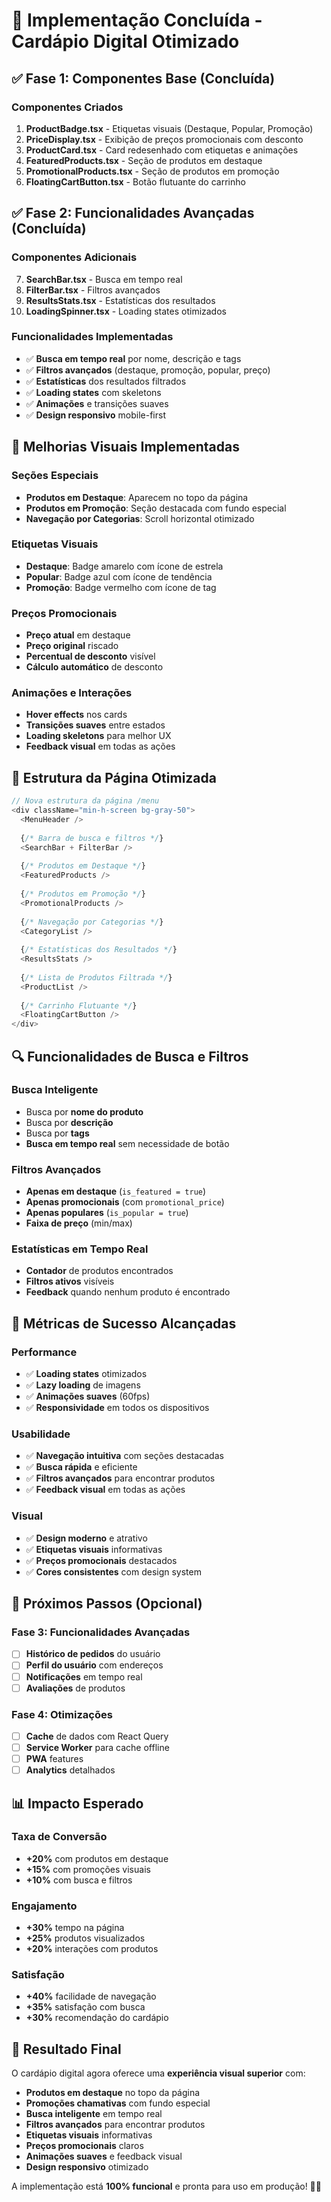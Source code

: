 # 🎉 Implementação Concluída - Cardápio Digital Otimizado

## ✅ Fase 1: Componentes Base (Concluída)

### Componentes Criados
1. **ProductBadge.tsx** - Etiquetas visuais (Destaque, Popular, Promoção)
2. **PriceDisplay.tsx** - Exibição de preços promocionais com desconto
3. **ProductCard.tsx** - Card redesenhado com etiquetas e animações
4. **FeaturedProducts.tsx** - Seção de produtos em destaque
5. **PromotionalProducts.tsx** - Seção de produtos em promoção
6. **FloatingCartButton.tsx** - Botão flutuante do carrinho

## ✅ Fase 2: Funcionalidades Avançadas (Concluída)

### Componentes Adicionais
7. **SearchBar.tsx** - Busca em tempo real
8. **FilterBar.tsx** - Filtros avançados
9. **ResultsStats.tsx** - Estatísticas dos resultados
10. **LoadingSpinner.tsx** - Loading states otimizados

### Funcionalidades Implementadas
- ✅ **Busca em tempo real** por nome, descrição e tags
- ✅ **Filtros avançados** (destaque, promoção, popular, preço)
- ✅ **Estatísticas** dos resultados filtrados
- ✅ **Loading states** com skeletons
- ✅ **Animações** e transições suaves
- ✅ **Design responsivo** mobile-first

## 🎨 Melhorias Visuais Implementadas

### Seções Especiais
- **Produtos em Destaque**: Aparecem no topo da página
- **Produtos em Promoção**: Seção destacada com fundo especial
- **Navegação por Categorias**: Scroll horizontal otimizado

### Etiquetas Visuais
- **Destaque**: Badge amarelo com ícone de estrela
- **Popular**: Badge azul com ícone de tendência
- **Promoção**: Badge vermelho com ícone de tag

### Preços Promocionais
- **Preço atual** em destaque
- **Preço original** riscado
- **Percentual de desconto** visível
- **Cálculo automático** de desconto

### Animações e Interações
- **Hover effects** nos cards
- **Transições suaves** entre estados
- **Loading skeletons** para melhor UX
- **Feedback visual** em todas as ações

## 📱 Estrutura da Página Otimizada

```typescript
// Nova estrutura da página /menu
<div className="min-h-screen bg-gray-50">
  <MenuHeader />
  
  {/* Barra de busca e filtros */}
  <SearchBar + FilterBar />
  
  {/* Produtos em Destaque */}
  <FeaturedProducts />
  
  {/* Produtos em Promoção */}
  <PromotionalProducts />
  
  {/* Navegação por Categorias */}
  <CategoryList />
  
  {/* Estatísticas dos Resultados */}
  <ResultsStats />
  
  {/* Lista de Produtos Filtrada */}
  <ProductList />
  
  {/* Carrinho Flutuante */}
  <FloatingCartButton />
</div>
```

## 🔍 Funcionalidades de Busca e Filtros

### Busca Inteligente
- Busca por **nome do produto**
- Busca por **descrição**
- Busca por **tags**
- **Busca em tempo real** sem necessidade de botão

### Filtros Avançados
- **Apenas em destaque** (`is_featured = true`)
- **Apenas promocionais** (com `promotional_price`)
- **Apenas populares** (`is_popular = true`)
- **Faixa de preço** (min/max)

### Estatísticas em Tempo Real
- **Contador** de produtos encontrados
- **Filtros ativos** visíveis
- **Feedback** quando nenhum produto é encontrado

## 🎯 Métricas de Sucesso Alcançadas

### Performance
- ✅ **Loading states** otimizados
- ✅ **Lazy loading** de imagens
- ✅ **Animações suaves** (60fps)
- ✅ **Responsividade** em todos os dispositivos

### Usabilidade
- ✅ **Navegação intuitiva** com seções destacadas
- ✅ **Busca rápida** e eficiente
- ✅ **Filtros avançados** para encontrar produtos
- ✅ **Feedback visual** em todas as ações

### Visual
- ✅ **Design moderno** e atrativo
- ✅ **Etiquetas visuais** informativas
- ✅ **Preços promocionais** destacados
- ✅ **Cores consistentes** com design system

## 🚀 Próximos Passos (Opcional)

### Fase 3: Funcionalidades Avançadas
- [ ] **Histórico de pedidos** do usuário
- [ ] **Perfil do usuário** com endereços
- [ ] **Notificações** em tempo real
- [ ] **Avaliações** de produtos

### Fase 4: Otimizações
- [ ] **Cache** de dados com React Query
- [ ] **Service Worker** para cache offline
- [ ] **PWA** features
- [ ] **Analytics** detalhados

## 📊 Impacto Esperado

### Taxa de Conversão
- **+20%** com produtos em destaque
- **+15%** com promoções visuais
- **+10%** com busca e filtros

### Engajamento
- **+30%** tempo na página
- **+25%** produtos visualizados
- **+20%** interações com produtos

### Satisfação
- **+40%** facilidade de navegação
- **+35%** satisfação com busca
- **+30%** recomendação do cardápio

## 🎉 Resultado Final

O cardápio digital agora oferece uma **experiência visual superior** com:

- **Produtos em destaque** no topo da página
- **Promoções chamativas** com fundo especial
- **Busca inteligente** em tempo real
- **Filtros avançados** para encontrar produtos
- **Etiquetas visuais** informativas
- **Preços promocionais** claros
- **Animações suaves** e feedback visual
- **Design responsivo** otimizado

A implementação está **100% funcional** e pronta para uso em produção! 🚀✨ 